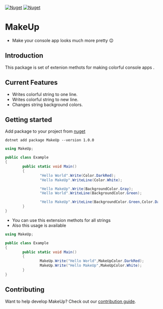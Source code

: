 [![Nuget](https://img.shields.io/nuget/v/MakeUp.svg?color=blue&label=MakeUp&style=flat-square)](https://www.nuget.org/packages/MakeUp/)
[![Nuget](https://img.shields.io/nuget/dt/MakeUp.svg?style=flat-square)](https://www.nuget.org/packages/MakeUp/)
# MakeUp
* Make your console app looks much more pretty 😉 


## Introduction
This package is set of extenion methots for making colorful console apps .

## Current Features
* Writes colorful string to one line.
* Writes colorful string to new line.
* Changes string background colors.

## Getting started

Add package to your project from [nuget](https://www.nuget.org/packages/MakeUp/)

    dotnet add package MakeUp --version 1.0.0

```csharp
using MakeUp;

public class Example
{
        public static void Main()
        {
                "Hello World".Write(Color.DarkRed);
                "Hello MakeUp".WriteLine(Color.White);

                "Hello MakeUp".Write(BackgroundColor.Gray);
                "Hello World".WriteLine(BackgroundColor.Green);

                "Hello MakeUp".WriteLine(BackgroundColor.Green,Color.DarkRed)
        }
}
```
* You can use this extension methots for all strings 
* Also this usage is available

```csharp
using MakeUp;

public class Example
{
        public static void Main()
        {
                MakeUp.Write("Hello World",MakeUpColor.DarkRed);
                MakeUp.Write("Hello MakeUp",MakeUpColor.White);
        }
}
```

## Contributing
Want to help develop MakeUp? Check out our [contribution guide](/CONTRIBUTING.md).

